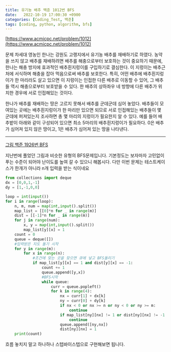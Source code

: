 ```yaml
---
title: 유기농 배추 백준 1012번 BFS
date:   2022-10-19 17:00:30 +0900
categories: [Coding_Test, 백준]
tags: [coding, python, algorithm, bfs]
---
```


[https://www.acmicpc.net/problem/1012](https://www.acmicpc.net/problem/1012)

문제
차세대 영농인 한나는 강원도 고랭지에서 유기농 배추를 재배하기로 하였다. 농약을 쓰지 않고 배추를 재배하려면 배추를 해충으로부터 보호하는 것이 중요하기 때문에, 한나는 해충 방지에 효과적인 배추흰지렁이를 구입하기로 결심한다. 이 지렁이는 배추근처에 서식하며 해충을 잡아 먹음으로써 배추를 보호한다. 특히, 어떤 배추에 배추흰지렁이가 한 마리라도 살고 있으면 이 지렁이는 인접한 다른 배추로 이동할 수 있어, 그 배추들 역시 해충으로부터 보호받을 수 있다. 한 배추의 상하좌우 네 방향에 다른 배추가 위치한 경우에 서로 인접해있는 것이다.

한나가 배추를 재배하는 땅은 고르지 못해서 배추를 군데군데 심어 놓았다. 배추들이 모여있는 곳에는 배추흰지렁이가 한 마리만 있으면 되므로 서로 인접해있는 배추들이 몇 군데에 퍼져있는지 조사하면 총 몇 마리의 지렁이가 필요한지 알 수 있다. 예를 들어 배추밭이 아래와 같이 구성되어 있으면 최소 5마리의 배추흰지렁이가 필요하다. 0은 배추가 심어져 있지 않은 땅이고, 1은 배추가 심어져 있는 땅을 나타낸다.

---

[그림 백준 1926번 BFS](https://jeong-daniel.github.io/posts/%EA%B7%B8%EB%A6%BC-%EB%B0%B1%EC%A4%80-1926%EB%B2%88-BFS/)

지난번에 풀었던 그림과 비슷한 유형의 BFS문제입니다. 기본정도는 보자마자 고민없이 푸는 수준이 되어야 난이도를 높여 갈 수 있으니 해봅시다. 다만 이번 문제는 테스트케이스가 한개가 아니라 n개 입력을 받는 식이네요

```py
from collections import deque
dx = [0,0,1,-1]
dy = [1,-1,0,0]

loop = int(input())
for i in range(loop):
    n, m, num = map(int,input().split())
    map_list = [[0]*n for _ in range(m)]
    dist = [[-1]*n for _ in range(m)]
    for j in range(num):
        x, y = map(int,input().split())
        map_list[y][x] = 1
    count = 0
    queue = deque([])
    #입력받은 지도 돌기 시작
    for y in range(m):
        for x in range(n):
        	#조건에 맞는 곳을 찾으면 큐에 넣고 BFS돌리기
            if map_list[y][x] == 1 and dist[y][x] == -1:
                count += 1
                queue.append([y,x])
                #BFS시작
                while queue:
                    curr = queue.popleft()
                    for k in range(4):
                        nx = curr[1] + dx[k]
                        ny = curr[0] + dy[k]
                        if nx < 0 or nx >= n or ny < 0 or ny >= m:
                            continue
                        if map_list[ny][nx] != 1 or dist[ny][nx] != -1:
                            continue
                        queue.append([ny,nx])
                        dist[ny][nx] = 1
    print(count)
```

흐름 놓치지 말고 하나하나 스텝바이스텝으로 구현해보면 됩니다.